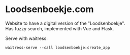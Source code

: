 # Loodsenboekje.com

Website to have a digital version of the "Loodsenboekje".  
Has fuzzy search, implemented with Vue and Flask.

Serve with waitress:
```
waitress-serve --call loodsenboekje:create_app
```

